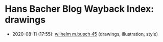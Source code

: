 # Hans Bacher Blog Wayback Index: drawings

* 2020-08-11 (17:55): [wilhelm m.busch 45](https://web.archive.org/web/https://one1more2time3.wordpress.com/2020/08/11/wilhelm-m-busch-45/) (drawings, illustration, style)